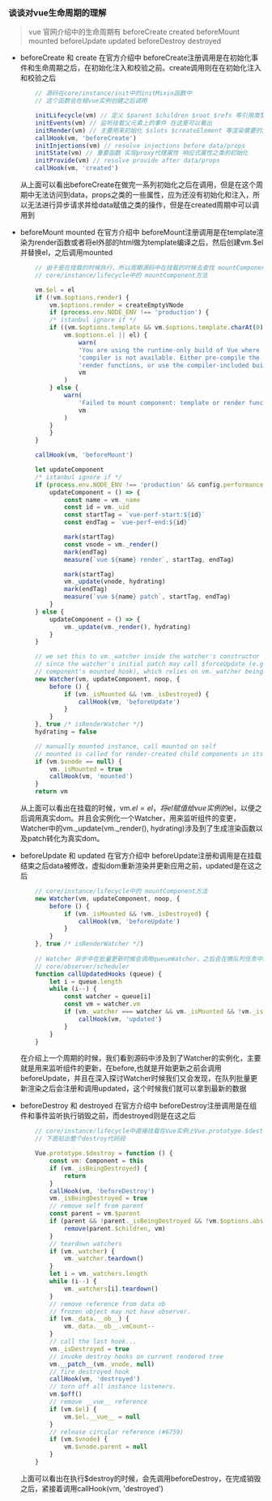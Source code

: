 ### 谈谈对vue生命周期的理解
> vue 官网介绍中的生命周期有 beforeCreate created beforeMount mounted beforeUpdate updated beforeDestroy destroyed

- beforeCreate 和 create
    在官方介绍中 beforeCreate注册调用是在初始化事件和生命周期之后，在初始化注入和校验之前。create调用则在在初始化注入和校验之后

    ```js
        // 源码在core/instance/init中的initMixin函数中
        // 这个函数会在根vue实例创建之后调用

        initLifecycle(vm) // 定义 $parent $children $root $refs 等引用类型
        initEvents(vm) // 监听挂载父元素上的事件 在这里可以看出
        initRender(vm) // 主要用来初始化 $slots $createElement 等渲染需要的方法
        callHook(vm, 'beforeCreate')
        initInjections(vm) // resolve injections before data/props
        initState(vm) // 重要函数 实现proxy代理属性 响应式属性之类的初始化
        initProvide(vm) // resolve provide after data/props
        callHook(vm, 'created')
    ```

    从上面可以看出beforeCreate在做完一系列初始化之后在调用，但是在这个周期中无法访问到data，props之类的一些属性，应为还没有初始化和注入，所以无法进行异步请求并给data赋值之类的操作，但是在created周期中可以调用到

- beforeMount mounted
    在官方介绍中 beforeMount注册调用是在template渲染为render函数或者将el外部的html做为template编译之后，然后创建vm.$el并替换el，之后调用mounted

    ```js
        // 由于是在挂载的时候执行，所以周期源码中在挂载的时候去查找 mountComponent方法是在挂载时候执行的方法
        // core/instance/lifecycle中的 mountComponent方法

        vm.$el = el
        if (!vm.$options.render) {
            vm.$options.render = createEmptyVNode
            if (process.env.NODE_ENV !== 'production') {
            /* istanbul ignore if */
            if ((vm.$options.template && vm.$options.template.charAt(0) !== '#') ||
                vm.$options.el || el) {
                    warn(
                    'You are using the runtime-only build of Vue where the template ' +
                    'compiler is not available. Either pre-compile the templates into ' +
                    'render functions, or use the compiler-included build.',
                    vm
                )
            } else {
                warn(
                    'Failed to mount component: template or render function not defined.',
                    vm
                )
            }
            }
        }

        callHook(vm, 'beforeMount')

        let updateComponent
        /* istanbul ignore if */
        if (process.env.NODE_ENV !== 'production' && config.performance && mark) {
            updateComponent = () => {
                const name = vm._name
                const id = vm._uid
                const startTag = `vue-perf-start:${id}`
                const endTag = `vue-perf-end:${id}`

                mark(startTag)
                const vnode = vm._render()
                mark(endTag)
                measure(`vue ${name} render`, startTag, endTag)

                mark(startTag)
                vm._update(vnode, hydrating)
                mark(endTag)
                measure(`vue ${name} patch`, startTag, endTag)
            }
        } else {
            updateComponent = () => {
                vm._update(vm._render(), hydrating)
            }
        }

        // we set this to vm._watcher inside the watcher's constructor
        // since the watcher's initial patch may call $forceUpdate (e.g. inside child
        // component's mounted hook), which relies on vm._watcher being already defined
        new Watcher(vm, updateComponent, noop, {
            before () {
                if (vm._isMounted && !vm._isDestroyed) {
                    callHook(vm, 'beforeUpdate')
                }
            }
        }, true /* isRenderWatcher */)
        hydrating = false

        // manually mounted instance, call mounted on self
        // mounted is called for render-created child components in its inserted hook
        if (vm.$vnode == null) {
            vm._isMounted = true
            callHook(vm, 'mounted')
        }
        return vm
    ```

    从上面可以看出在挂载的时候，vm.$el = el，将el赋值给vue实例的$el，以便之后调用真实dom。并且会实例化一个Watcher，用来监听组件的变更，Watcher中的vm._update(vm._render(), hydrating)涉及到了生成渲染函数以及patch转化为真实dom。

- beforeUpdate 和 updated
    在官方介绍中 beforeUpdate注册和调用是在挂载结束之后data被修改，虚拟dom重新渲染并更新应用之前，updated是在这之后
    ```js
        // core/instance/lifecycle中的 mountComponent方法
        new Watcher(vm, updateComponent, noop, {
            before () {
                if (vm._isMounted && !vm._isDestroyed) {
                    callHook(vm, 'beforeUpdate')
                }
            }
        }, true /* isRenderWatcher */)
        
        // Watcher 异步中在批量更新时候会调用queueWatcher，之后会在微队列任务中压入flushSchedulerQueue方法用来处理更新，flushSchedulerQueue方法在执行之后会调用callUpdatedHooks，通知队列中每一个Watcher进行更新
        // core/observer/scheduler
        function callUpdatedHooks (queue) {
            let i = queue.length
            while (i--) {
                const watcher = queue[i]
                const vm = watcher.vm
                if (vm._watcher === watcher && vm._isMounted && !vm._isDestroyed) {
                    callHook(vm, 'updated')
                }
            }
        }
    ```
    在介绍上一个周期的时候，我们看到源码中涉及到了Watcher的实例化，主要就是用来监听组件的更新，在before,也就是开始更新之前会调用beforeUpdate，并且在深入探讨Watcher时候我们又会发现，在队列批量更新渲染之后会注册和调用updated，这个时候我们就可以拿到最新的数据

-  beforeDestroy 和 destroyed
    在官方介绍中 beforeDestroy注册调用是在组件和事件监听执行销毁之前，而destroyed则是在这之后
    ```js
        // core/instance/lifecycle中直接挂载在Vue实例上Vue.prototype.$destroy方法
        // 下面贴出整个destroy代码段

        Vue.prototype.$destroy = function () {
            const vm: Component = this
            if (vm._isBeingDestroyed) {
                return
            }
            callHook(vm, 'beforeDestroy')
            vm._isBeingDestroyed = true
            // remove self from parent
            const parent = vm.$parent
            if (parent && !parent._isBeingDestroyed && !vm.$options.abstract) {
                remove(parent.$children, vm)
            }
            // teardown watchers
            if (vm._watcher) {
                vm._watcher.teardown()
            }
            let i = vm._watchers.length
            while (i--) {
                vm._watchers[i].teardown()
            }
            // remove reference from data ob
            // frozen object may not have observer.
            if (vm._data.__ob__) {
                vm._data.__ob__.vmCount--
            }
            // call the last hook...
            vm._isDestroyed = true
            // invoke destroy hooks on current rendered tree
            vm.__patch__(vm._vnode, null)
            // fire destroyed hook
            callHook(vm, 'destroyed')
            // turn off all instance listeners.
            vm.$off()
            // remove __vue__ reference
            if (vm.$el) {
                vm.$el.__vue__ = null
            }
            // release circular reference (#6759)
            if (vm.$vnode) {
                vm.$vnode.parent = null
            }
        }
    ```
    上面可以看出在执行$destroy的时候，会先调用beforeDestroy，在完成销毁之后，紧接着调用callHook(vm, 'destroyed')